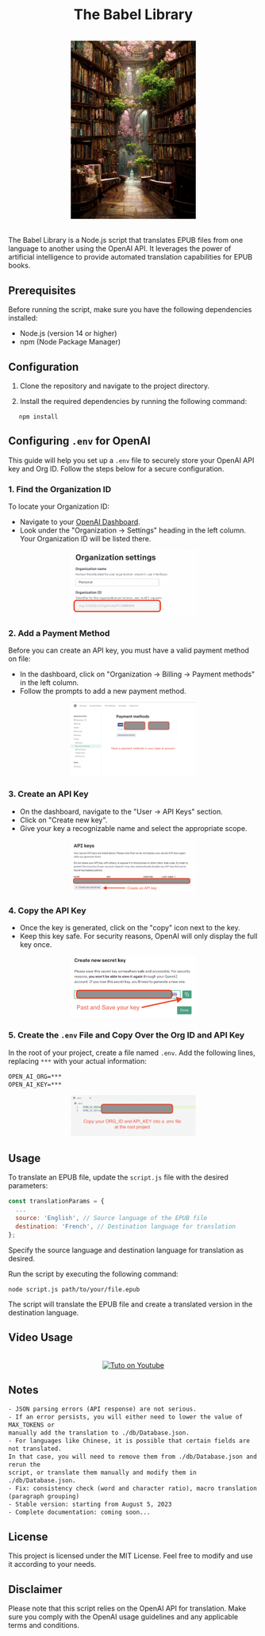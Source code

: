 <div align="center">
   <h1 align="center">The Babel Library</h1>
   <br>
   <img src="/images/cover.png" width="50%">
</div>

<br>

   
The Babel Library is a Node.js script that translates EPUB files from one language to another using the OpenAI API. It leverages the power of artificial intelligence to provide automated translation capabilities for EPUB books.

## Prerequisites

Before running the script, make sure you have the following dependencies installed:

- Node.js (version 14 or higher)
- npm (Node Package Manager)

## Configuration

1. Clone the repository and navigate to the project directory.

2. Install the required dependencies by running the following command:

```
   npm install
```

## Configuring `.env` for OpenAI

This guide will help you set up a `.env` file to securely store your OpenAI API key and Org ID. Follow the steps below for a secure configuration.

### 1. Find the Organization ID

To locate your Organization ID:

- Navigate to your [OpenAI Dashboard](https://platform.openai.com/account/org-settings).
- Look under the "Organization -> Settings" heading in the left column. Your Organization ID will be listed there.

<div align="center">
   <img src="/images/docs/org_id.png" width="50%">
</div>

### 2. Add a Payment Method

Before you can create an API key, you must have a valid payment method on file:

- In the dashboard, click on "Organization -> Billing -> Payment methods" in the left column.
- Follow the prompts to add a new payment method.
  
<div align="center">
   <img src="/images/docs/payment_method.png" width="50%">
</div>

### 3. Create an API Key

- On the dashboard, navigate to the "User -> API Keys" section.
- Click on "Create new key".
- Give your key a recognizable name and select the appropriate scope.
   
<div align="center">
   <img src="/images/docs/create_key.png" width="50%">
</div>


### 4. Copy the API Key

- Once the key is generated, click on the "copy" icon next to the key.
- Keep this key safe. For security reasons, OpenAI will only display the full key once.

<div align="center">
   <img src="/images/docs/paste_key.png" width="50%">
</div>

### 5. Create the `.env` File and Copy Over the Org ID and API Key

In the root of your project, create a file named `.env`. Add the following lines, replacing `***` with your actual information:

```env
OPEN_AI_ORG=***
OPEN_AI_KEY=***
```

<div align="center">
   <img src="/images/docs/env_file.png" width="50%">
</div>

## Usage

To translate an EPUB file, update the `script.js` file with the desired parameters:

```javascript
const translationParams = {
  ...
  source: 'English', // Source language of the EPUB file
  destination: 'French', // Destination language for translation
};
```

Specify the source language and destination language for translation as desired.

Run the script by executing the following command:

```
node script.js path/to/your/file.epub
```

The script will translate the EPUB file and create a translated version in the destination language.

## Video Usage

<div align="center">
   <br>
  <a href="https://www.youtube.com/watch?v=KOSUYIr-Cfs"><img src="https://i.ytimg.com/vi/KOSUYIr-Cfs/hqdefault.jpg?sqp=-oaymwEcCNACELwBSFXyq4qpAw4IARUAAIhCGAFwAcABBg==&rs=AOn4CLDOKcek3vN0fG85R-lb44yNSQdFoA" alt="Tuto on Youtube"></a>
</div>

## Notes

    - JSON parsing errors (API response) are not serious.
    - If an error persists, you will either need to lower the value of MAX_TOKENS or 
    manually add the translation to ./db/Database.json.
    - For languages like Chinese, it is possible that certain fields are not translated.
    In that case, you will need to remove them from ./db/Database.json and rerun the 
    script, or translate them manually and modify them in ./db/Database.json.
    - Fix: consistency check (word and character ratio), macro translation (paragraph grouping)
    - Stable version: starting from August 5, 2023
    - Complete documentation: coming soon...

## License

This project is licensed under the MIT License. Feel free to modify and use it according to your needs.

## Disclaimer

Please note that this script relies on the OpenAI API for translation. Make sure you comply with the OpenAI usage guidelines and any applicable terms and conditions.
